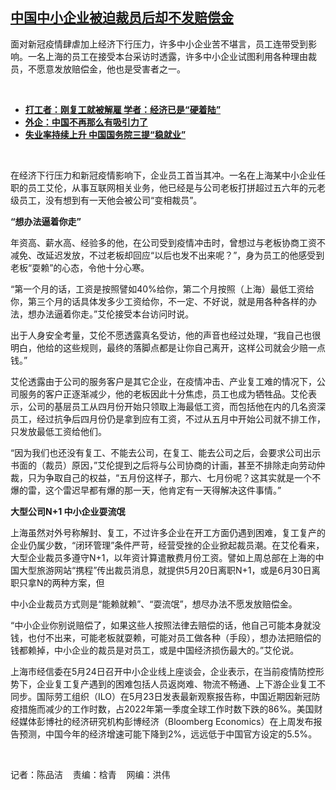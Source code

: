 <!--1653424620000-->
[中国中小企业被迫裁员后却不发赔偿金](https://www.rfa.org/mandarin/yataibaodao/jingmao/cm-05242022120005.html)
------

<p>面对新冠疫情肆虐加上经济下行压力，许多中小企业苦不堪言，员工连带受到影响。一名上海的员工在接受本台采访时透露，许多中小企业试图利用各种理由裁员，不愿意发放赔偿金，他也是受害者之一。</p><p><br/></p><ul><li><a href="https://www.rfa.org/mandarin/yataibaodao/jingmao/ql2-05202022073846.html"><strong>打工者：刚复工就被解雇 学者：经济已是“硬着陆”</strong></a></li><li><strong><a href="https://www.rfa.org/mandarin/Xinwen/2-05212022114803.html">外企：中国不再那么有吸引力了</a></strong></li><li><strong><a href="https://www.rfa.org/mandarin/zhuanlan/jingmaorediansaomiao/econ-05202022171203.html">失业率持续上升 中国国务院三提“稳就业”</a></strong></li></ul><p><br/></p><p>在经济下行压力和新冠疫情影响下，企业员工<span>首当其冲</span><span>。一名在上海某中小企业任职的员工艾伦，从事互联网相关业务，他已经是与公司老板打拼超过五六</span><span></span><span>年的元老级员工，没有想到有一天他会被公司</span><span>“</span><span>变相裁员</span><span>”</span><span>。</span></p><p><strong><span>“</span></strong><strong><span>想办法逼着你走</span></strong><strong><span>”</span></strong></p><p><span>年资高、薪水高、经验多的他，在公司受到疫情冲击时，曾想过与老板协商工资不减免、改延迟发放，不过老板却回应</span><span>“</span><span>以后也发不出来呢？</span><span>”</span><span>，身为员工的他感受到老板</span><span>“</span><span>耍赖</span><span>”</span><span>的心态，令他十分心寒。</span></p><p><span>“</span><span>第一个月的话，工资是按照譬如</span><span>40%</span><span>给你，第二个月按照（上海）最低工资给你，第三个月的话具体发多少工资给你，不一定、不好说，就是用各种各样的办法，想办法逼着你走。</span><span>”</span><span>艾伦接受本台访问时说。</span></p><p><span>出于人身安全考量，艾伦不愿透露真名受访，他的声音也经过处理，</span><span>“</span><span>我自己也很明白，他给的这些规则，最终的落脚点都是让你自己离开，这样公司就会少赔一点钱。</span><span>”</span></p><p><span>艾伦透露由于公司的服务客户是其它企业，在疫情冲击、产业复工难的情况下，公司服务的客户正逐渐减少，他的老板因此十分焦虑，员工也成为牺牲品。艾伦表示，公司的基层员工从四</span><span></span><span>月份开始只领取上海最低工资，而包括他在内的几名资深员工，经过抗争后四</span><span></span><span>月份仍是拿到应有工资，不过从五</span><span></span><span>月中开始公司就不排工作，只发放最低工资给他们。</span></p><p><span>“</span><span>因为我们也还没有复工、不能去公司，在复工、能去公司之后，会要求公司出示书面的（裁员）原因，</span><span>”</span><span>艾伦提到之后将与公司协商的计画，甚至不排除走向劳动仲裁，只为争取自己的权益，</span><span>“五</span><span>月份这样子，那六</span><span></span><span>、七</span><span></span><span>月份呢？这其实就是一个不爆的雷，这个雷迟早都有爆的那一天，他肯定有一天得解决这件事情。</span><span>”</span></p><p><strong><span>大型公司</span></strong><strong><span>N+1 </span></strong><strong><span>中小企业耍流氓</span></strong></p><p><span>上海虽然对外号称解封、复工，不过许多企业在开工方面仍遇到困难，复工复产的企业仍属少数，</span><span>“</span><span>闭环管理</span><span>”</span><span>条件严苛，经营受挫的企业掀起裁员潮。在艾伦看来，大型企业裁员多遵守</span><span>N+1</span><span>，以年资计算遣散费月份工资。譬如上周总部在上海的中国大型旅游网站</span><span>“</span><span>携程</span><span>”</span><span>传出裁员消息，就提供</span><span>5</span><span>月</span><span>20</span><span>日离职</span><span>N+1</span><span>，或是</span><span>6</span><span>月</span><span>30</span><span>日离职只拿</span><span>N</span><span>的两种方案，但</span></p><p><span>中小企业裁员方式则是</span><span>“</span><span>能赖就赖</span><span>”</span><span>、</span><span>“</span><span>耍流氓</span><span>”</span><span>，想尽办法不愿发放赔偿金。</span></p><p><span>“</span><span>中小企业你别说赔偿了，如果这些人按照法律去赔偿的话，他自己可能本身就没钱，也付不出来，可能老板就耍赖，可能对员工做各种（手段），想办法把赔偿的钱都赖掉，中小企业的裁员是对员工，或是中国经济损伤最大的。</span><span>”</span><span>艾伦说。</span></p><p><span>上海市经信委在</span><span>5</span><span>月</span><span>24</span><span>日召开中小企业线上座谈会，企业表示，在当前疫情防控形势下，企业复工复产遇到的困难包括人员返岗难、物流不畅通、上下游企业复工不同步。国际劳工组织（</span><span>ILO</span><span>）在</span><span>5</span><span>月</span><span>23</span><span>日发表最新观察报告称，中国近期因新冠防疫措施而减少的工作时数，占</span><span>2022</span><span>年第一季度全球工作时数下跌的</span><span>86%</span><span>。美国财经媒体彭博社的经济研究机构彭博经济（</span><span>Bloomberg Economics</span><span>）在上周发布报告预测，中国今年的经济增速可能下降到</span><span>2%</span><span>，远远低于中国官方设定的</span><span>5.5%</span><span>。</span></p><p><br/></p><p><span>记者：陈品洁    责编：梒青    网编：洪伟<br/></span></p>
